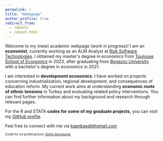 ```yaml
---
permalink: /
title: "Homepage"
author_profile: true
redirect_from: 
  - /about/
  - /about.html
---
```

Welcome to my (new) academic webpage (work in progress)! I am an **economist**, currently working as an ALM Analyst at [Risk Software Technologies](https://www.riskturk.com/EN/). I obtained my master's degree in economics from [Toulouse School of Economics](http://tse-fr.eu/) in 2023, after graduating from [Bogazici University](https://econ.bogazici.edu.tr/) with a bachelor's degree in economics in 2021.

I am interested in **development economics**. I have worked on projects concerning industrialization, regional development, and consequences of education reform. My current work aims at understanding **economic roots of ethnic tensions** in Turkey and evaluating related policy interventions. You can find further information about my background and research through relevant pages.

For the R and STATA **codes for some of my graduate projects**, you can visit my [GitHub profile](https://github.com/bkbasdil).

Feel free to connect with me via [kaanbasdil@gmail.com](mailto:kaanbasdil@gmail.com)

<sup><sub> Credit for my profile picture: [Defne Sönmezışık](https://www.instagram.com/defnenin.filmrulosu/).<sub><sup>
